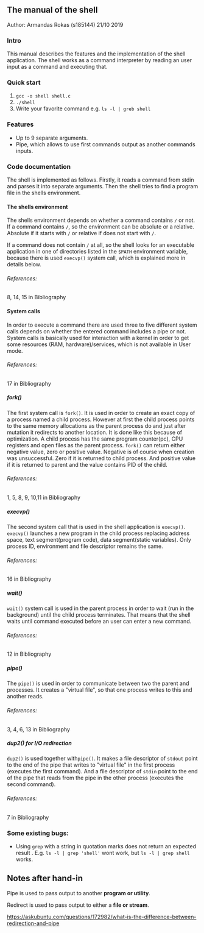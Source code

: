 ## The manual of the shell
Author: Armandas Rokas (s185144)
21/10 2019

### Intro

This manual describes the features and the implementation of the shell application. The shell works as a command interpreter by reading an user input as a command and executing that.

### Quick start

1. `gcc -o shell shell.c`
2. `./shell`
3. Write your favorite command e.g. `ls -l | greb shell` 

### Features

- Up to 9 separate arguments.
- Pipe, which allows to use first commands output as another commands inputs. 

### Code documentation

The shell is implemented as follows. Firstly, it reads a command from stdin and parses it into separate arguments. Then the shell tries to find a program file in the shells  environment. 

#### The shells environment
The shells environment depends on whether a command contains `/` or not. If a command contains `/`, so the environment can be absolute or a relative. Absolute if it starts with `/` or relative if does not start with `/`. 

If a command does not contain `/` at all, so the shell looks for an executable application in one of directories listed in the `$PATH` environment variable, because there is used `execvp()` system call, which is explained more in details below.

###### References: 

8, 14, 15 in Bibliography 

#### System calls
In order to execute a command there are used three to five different system calls depends on whether the entered command includes a pipe or not. System calls is basically used for interaction with a kernel in order to get some resources (RAM, hardware)/services, which is not available in User mode. 

###### References: 

17 in Bibliography 

##### fork()

The first system call is `fork()`. It is used in order to create an exact copy of a process named a child process. However at first the child process points to the same memory allocations as the parent process do and just after mutation it redirects to another location. It is done like this because of optimization. 
A child process has the same program counter(pc), CPU registers and open files as the parent process.
`fork()` can return either negative value, zero or positive value. Negative is of course when creation was unsuccessful. Zero if it is returned to child process. And positive value if it is returned to parent and the value contains PID of the child. 

###### References: 

1, 5, 8, 9, 10,11  in Bibliography 

##### execvp()

The second system call that is used in the shell application is `execvp()`. `execvp()` launches a new program in the child process replacing address space, text segment(program code), data segment(static variables). Only process ID, environment and file descriptor remains the same.  

###### References: 

16  in Bibliography 


##### wait()

`wait()` system call is used in the parent process in order to wait (run in the background) until the child process terminates. That means that the shell waits until command executed before an user can enter a new command. 

###### References: 

12  in Bibliography 

##### pipe()

The `pipe()` is used in order to communicate between two the parent and processes. It creates a "virtual file", so that one process writes to this and another reads. 

###### References: 

3, 4, 6, 13 in Bibliography 


##### dup2() for I/O redirection

`dup2()` is used together with`pipe()`. It makes a file descriptor of `stdout` point to the end of the pipe that writes to "virtual file" in the first process (executes the first command). And a file descriptor of `stdin` point to the end of the pipe that reads from the pipe in the other process (executes the second command).

###### References: 

7  in Bibliography 

### Some existing bugs: 

- Using `grep` with a string in quotation marks does not return an expected result . E.g. `ls -l | grep 'shell'` wont work, but `ls -l | grep shell` works.



## Notes after hand-in

Pipe is used to pass output to another **program or utility**.

Redirect is used to pass output to either a **file or stream**.

https://askubuntu.com/questions/172982/what-is-the-difference-between-redirection-and-pipe